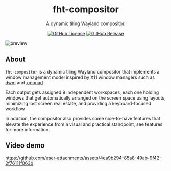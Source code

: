 <h1 align=center>fht-compositor</h1>
<p align=center>A dynamic tiling Wayland compositor.</p>
<p align="center">
    <a href="https://github.com/nferhat/fht-compositor/blob/main/LICENSE"><img alt="GitHub License" src="https://img.shields.io/github/license/nferhat/fht-compositor"></a>
    <a href="https://github.com/nferhat/fht-compositor/releases"><img alt="GitHub Release" src="https://img.shields.io/github/v/release/nferhat/fht-compositor?logo=github"></a>
</p>

![preview](https://github.com/user-attachments/assets/08264e4c-4e31-4e41-9273-22e18777e3bb)


## About

`fht-compositor` is a dynamic tiling Wayland compositor that implements a window management model
inspired by X11 window managers such as [dwm](https://dwm.suckless.org) and [xmonad](https://xmonad.org)

<!-- TODO: Link with wiki layouts -->
Each output gets assigned 9 independent workspaces, each one holding windows that get automatically
arranged on the screen space using layouts, minimizing lost screen real estate, and providing a
keyboard-focused workflow

<!-- TODO: Link with features tab of wiki -->
In addition, the compositor also provides some nice-to-have features that elevate the experience
from a visual and practical standpoint, see features for more information.

## Video demo

https://github.com/user-attachments/assets/4ea9b294-85a8-49ab-9f42-2f76111f063b




